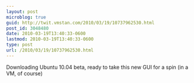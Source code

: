 ```yaml
---
layout: post
microblog: true
guid: http://twit.vmstan.com/2010/03/19/10737962530.html
post_id: 3048480
date: 2010-03-19T13:40:33-0600
lastmod: 2010-03-19T13:40:33-0600
type: post
url: /2010/03/19/10737962530.html
---
```

Downloading Ubuntu 10.04 beta, ready to take this new GUI for a spin (in a VM, of course)
